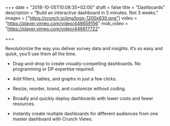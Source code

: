 +++
date = "2018-10-05T10:08:35+02:00"
draft = false
title = "Dashboards"
description = "Build an interactive dashboard in 5 minutes. Not 3 weeks."
images = ["https://crunch.io/img/logo-1200x630.png"]
video = "https://player.vimeo.com/video/446659156"
mob_video = "https://player.vimeo.com/video/446617722"

+++

Revolutionize the way you deliver survey data and insights. It’s so easy and quick, you’ll use them all the time.

* Drag-and-drop to create visually-compelling dashboards. No programming or DP expertise required.

* Add filters, tables, and graphs in just a few clicks.

* Resize, reorder, brand, and customize without coding.

* Broadly and quickly deploy dashboards with lower costs and fewer resources.

* Instantly create multiple dashboards for different audiences from one master dashboard with Crunch Views.
